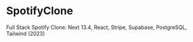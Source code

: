 # SpotifyClone
Full Stack Spotify Clone: Next 13.4, React, Stripe, Supabase, PostgreSQL, Tailwind (2023)
